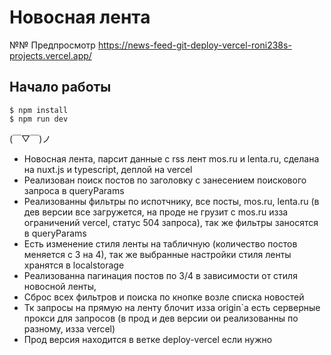 # Новосная лента

№№ Предпросмотр
https://news-feed-git-deploy-vercel-roni238s-projects.vercel.app/

## Начало работы

```
$ npm install
$ npm run dev
```
(￣▽￣)ノ

* Новосная лента, парсит данные с rss лент mos.ru и lenta.ru, сделана на nuxt.js и typescript, деплой на vercel
* Реализован поиск постов по заголовку с занесением поискового запроса в queryParams
* Реализованны фильтры по испотчнику, все посты, mos.ru, lenta.ru (в дев версии все загружется, на проде не грузит с mos.ru изза ограничений vercel, статус 504 запроса), так же фильтры заносятся в queryParams
* Есть изменение стиля ленты на табличную (количество постов меняется с 3 на 4), так же выбранные настройки стиля ленты хранятся в localstorage
* Реализованна пагинация постов по 3/4 в зависимости от стиля новосной ленты, 
* Сброс всех фильтров и поиска по кнопке возле списка новостей
* Тк запросы на прямую на ленту блочит изза origin`a есть серверные прокси для запросов (в прод и дев версии ои реализованны по разному, изза vercel)
* Прод версия находится в ветке deploy-vercel если нужно
